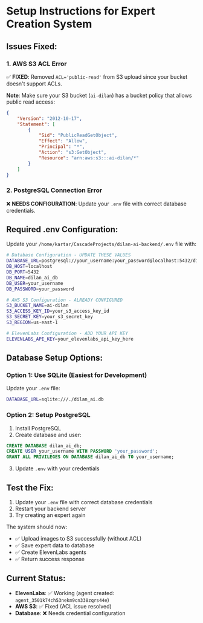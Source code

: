 # Setup Instructions for Expert Creation System

## Issues Fixed:

### 1. AWS S3 ACL Error
✅ **FIXED**: Removed `ACL='public-read'` from S3 upload since your bucket doesn't support ACLs.

**Note**: Make sure your S3 bucket (`ai-dilan`) has a bucket policy that allows public read access:

```json
{
    "Version": "2012-10-17",
    "Statement": [
        {
            "Sid": "PublicReadGetObject",
            "Effect": "Allow",
            "Principal": "*",
            "Action": "s3:GetObject",
            "Resource": "arn:aws:s3:::ai-dilan/*"
        }
    ]
}
```

### 2. PostgreSQL Connection Error
❌ **NEEDS CONFIGURATION**: Update your `.env` file with correct database credentials.

## Required .env Configuration:

Update your `/home/kartar/CascadeProjects/dilan-ai-backend/.env` file with:

```bash
# Database Configuration - UPDATE THESE VALUES
DATABASE_URL=postgresql://your_username:your_password@localhost:5432/dilan_ai_db
DB_HOST=localhost
DB_PORT=5432
DB_NAME=dilan_ai_db
DB_USER=your_username
DB_PASSWORD=your_password

# AWS S3 Configuration - ALREADY CONFIGURED
S3_BUCKET_NAME=ai-dilan
S3_ACCESS_KEY_ID=your_s3_access_key_id
S3_SECRET_KEY=your_s3_secret_key
S3_REGION=us-east-1

# ElevenLabs Configuration - ADD YOUR API KEY
ELEVENLABS_API_KEY=your_elevenlabs_api_key_here
```

## Database Setup Options:

### Option 1: Use SQLite (Easiest for Development)
Update your `.env` file:
```bash
DATABASE_URL=sqlite:///./dilan_ai.db
```

### Option 2: Setup PostgreSQL
1. Install PostgreSQL
2. Create database and user:
```sql
CREATE DATABASE dilan_ai_db;
CREATE USER your_username WITH PASSWORD 'your_password';
GRANT ALL PRIVILEGES ON DATABASE dilan_ai_db TO your_username;
```
3. Update `.env` with your credentials

## Test the Fix:

1. Update your `.env` file with correct database credentials
2. Restart your backend server
3. Try creating an expert again

The system should now:
- ✅ Upload images to S3 successfully (without ACL)
- ✅ Save expert data to database
- ✅ Create ElevenLabs agents
- ✅ Return success response

## Current Status:
- **ElevenLabs**: ✅ Working (agent created: `agent_3501k74ch53nekm9cn338zqrs44e`)
- **AWS S3**: ✅ Fixed (ACL issue resolved)
- **Database**: ❌ Needs credential configuration
